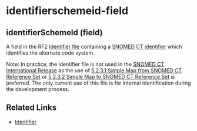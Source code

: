 # identifierschemeid-field

## identifierSchemeId (field)

A field in the RF2 [Identifier file](https://confluence.ihtsdotools.org/display/DOCGLOSS/Identifier+file) containing a [SNOMED CT identifier](https://confluence.ihtsdotools.org/display/DOCGLOSS/SNOMED+CT+identifier) which identifies the alternate code system.

Note: In practice, the identifier file is not used in the [SNOMED CT International Release](https://confluence.ihtsdotools.org/display/DOCGLOSS/SNOMED+CT+International+Release) as the use of [5.2.3.1 Simple Map from SNOMED CT Reference Set](../../../../5.2.3.1-Simple-Map-from-SNOMED-CT-Reference-Set_142120946.html) or [5.2.3.2 Simple Map to SNOMED CT Reference Set](../../../../5.2.3.2-Simple-Map-to-SNOMED-CT-Reference-Set_142120947.html) is preferred. The only current use of this file is for internal identification during the development process.

## Related Links

* [Identifier](https://confluence.ihtsdotools.org/display/DOCRELFMT/Identifier+file)
